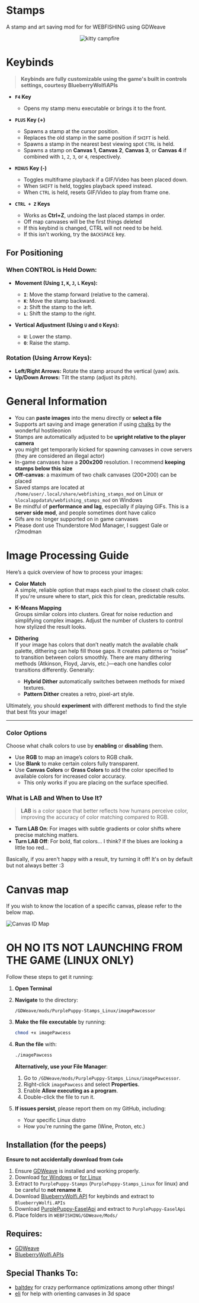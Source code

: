 # Stamps
A stamp and art saving mod for for WEBFISHING using GDWeave

<p align="center">
  <img src="https://raw.githubusercontent.com/unpaid-intern/StampMod/main/menu_gif.gif" alt="kitty campfire"/>
</p>


# Keybinds
> **Keybinds are fully customizable using the game's built in controls settings, courtesy BlueberryWolfiAPIs**

- **`F4` Key**  
	- Opens my stamp menu executable or brings it to the front.

- **`PLUS` Key (+)**  
	- Spawns a stamp at the cursor position.  
	- Replaces the old stamp in the same position if `SHIFT` is held.  
	- Spawns a stamp in the nearest best viewing spot `CTRL` is held.  
	- Spawns a stamp on **Canvas 1**, **Canvas 2**, **Canvas 3**, or **Canvas 4** if combined with `1`, `2`, `3`, or `4`, respectively.

- **`MINUS` Key (-)**  
	- Toggles multiframe playback if a GIF/Video has been placed down.  
	- When `SHIFT` is held, toggles playback speed instead.  
	- When `CTRL` is held, resets GIF/Video to play from frame one.

- **`CTRL + Z` Keys**  
	- Works as **Ctrl+Z**, undoing the last placed stamps in order.
  - Off map canvases will be the first things deleted
  - If this keybind is changed, CTRL will not need to be held.
  - If this isn't working, try the `BACKSPACE` key.
## For Positioning

### When **CONTROL** is Held Down:

- **Movement (Using `I`, `K`, `J`, `L` Keys):**
  - **`I`**: Move the stamp forward (relative to the camera).
  - **`K`**: Move the stamp backward.
  - **`J`**: Shift the stamp to the left.
  - **`L`**: Shift the stamp to the right.

- **Vertical Adjustment (Using `U` and `O` Keys):**
  - **`U`**: Lower the stamp.
  - **`O`**: Raise the stamp.

### Rotation (Using **Arrow Keys**):

- **Left/Right Arrows:** Rotate the stamp around the vertical (yaw) axis.
- **Up/Down Arrows:** Tilt the stamp (adjust its pitch).


# General Information
- You can **paste images** into the menu directly or **select a file**
- Supports art saving and image generation if using [chalks](https://thunderstore.io/c/webfishing/p/hostileonion/chalks/) by the wonderful hostileonion
- Stamps are automatically adjusted to be **upright relative to the player camera**
- you might get temporarily kicked for spawning canvases in cove servers (they are considered an illegal actor)
- In-game canvases have a **200x200** resolution. I recommend **keeping stamps below this size**
- **Off-canvas**: a maximum of two chalk canvases (200*200) can be placed
- Saved stamps are located at `/home/user/.local/share/webfishing_stamps_mod` on Linux or `%localappdata%/webfishing_stamps_mod` on Windows
- Be mindful of **performance and lag**, especially if playing GIFs. This is a **server side mod**, and people sometimes dont have calico
- Gifs are no longer supported on in game canvases
- Please dont use Thunderstore Mod Manager, I suggest Gale or r2modman

# Image Processing Guide

Here’s a quick overview of how to process your images:

- **Color Match**  
  A simple, reliable option that maps each pixel to the closest chalk color. If you're unsure where to start, pick this for clean, predictable results.

- **K-Means Mapping**  
  Groups similar colors into clusters. Great for noise reduction and simplifying complex images. Adjust the number of clusters to control how stylized the result looks.

- **Dithering**  
  If your image has colors that don’t neatly match the available chalk palette, dithering can help fill those gaps. It creates patterns or “noise” to transition between colors smoothly. There are many dithering methods (Atkinson, Floyd, Jarvis, etc.)—each one handles color transitions differently. Generally:
  - **Hybrid Dither** automatically switches between methods for mixed textures.
  - **Pattern Dither** creates a retro, pixel-art style.

Ultimately, you should **experiment** with different methods to find the style that best fits your image!

---

### **Color Options**
Choose what chalk colors to use by **enabling** or **disabling** them.

- Use **RGB** to map an image’s colors to RGB chalk.  
- Use **Blank** to make certain colors fully transparent.
- Use **Canvas Colors** or **Grass Colors** to add the color specified to available colors for increased color accuracy. 
  - This only works if you are placing on the surface specified.

### **What is LAB and When to Use It?**

>**LAB** is a color space that better reflects how humans perceive color, improving the accuracy of color matching compared to RGB.

- **Turn LAB On**: For images with subtle gradients or color shifts where precise matching matters.  
- **Turn LAB Off**: For bold, flat colors... I think? If the blues are looking a little too red... 

Basically, if you aren't happy with a result, try turning it off! It's on by default but not always better :3


# Canvas map
If you wish to know the location of a specific canvas, please refer to the below map.
<p align="left">
  <img src="https://github.com/unpaid-intern/StampMod/blob/main/MAP.png?raw=true" alt="Canvas ID Map"/>
</p>


# OH NO ITS NOT LAUNCHING FROM THE GAME (LINUX ONLY)

Follow these steps to get it running:

1. **Open Terminal**  
2. **Navigate** to the directory:
   ```
   /GDWeave/mods/PurplePuppy-Stamps_Linux/imagePawcessor
   ```
3. **Make the file executable** by running:
   ```bash
   chmod +x imagePawcess
   ```
4. **Run the file** with:
   ```bash
   ./imagePawcess
   ```
   **Alternatively, use your File Manager**:
   1. Go to `/GDWeave/mods/PurplePuppy-Stamps_Linux/imagePawcessor`.
   2. Right-click `imagePawcess` and select **Properties**.
   3. Enable **Allow executing as a program**.
   4. Double-click the file to run it.

5. **If issues persist**, please report them on my GitHub, including:
   - Your specific Linux distro  
   - How you're running the game (Wine, Proton, etc.)  


## Installation (for the peeps)
**Ensure to not accidentally download from `Code`**
1. Ensure [GDWeave](https://github.com/NotNite/GDWeave) is installed and working properly.
2. Download [for Windows](https://github.com/unpaid-intern/StampMod/releases/download/PurplePuppy-Stamps/PurplePuppy-Stamps.zip) or [for Linux](https://github.com/unpaid-intern/StampMod/releases/download/PurplePuppy-Stamps/PurplePuppy-Stamps_Linux.zip)
3. Extract to `PurplePuppy-Stamps` (`PurplePuppy-Stamps_Linux` for linux) and be careful to **not rename it**.
4. Download [BlueberryWolfi.API](https://github.com/BlueberryWolf/APIs/releases/latest/download/BlueberryWolfi.APIs.zip) for keybinds and extract to `BlueberryWolfi.APIs`
5. Download [PurplePuppy-EaselApi](https://github.com/unpaid-intern/StampMod/releases/download/PurplePuppy-Stamps/PurplePuppy-EaselAPI.zip) and extract to `PurplePuppy-EaselApi`
6. Place folders in `WEBFISHING/GDWeave/Mods/`

## Requires:
- [GDWeave](https://github.com/NotNite/GDWeave/tree/main)
- [BlueberryWolfi.APIs](https://github.com/BlueberryWolf/APIs)

## Special Thanks To:
- [baltdev](https://github.com/balt-dev) for crazy performance optimizations among other things!
- [eli](https://github.com/balt-dev) for help with orienting canvases in 3d space